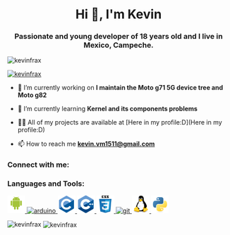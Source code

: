<h1 align="center">Hi 👋, I'm Kevin</h1>
<h3 align="center">Passionate and young developer of 18 years old and I live in Mexico, Campeche.</h3>

<p align="left"> <img src="https://komarev.com/ghpvc/?username=kevinfrax&label=Profile%20views&color=0e75b6&style=flat" alt="kevinfrax" /> </p>

<p align="left"> <a href="https://github.com/ryo-ma/github-profile-trophy"><img src="https://github-profile-trophy.vercel.app/?username=kevinfrax" alt="kevinfrax" /></a> </p>

- 🔭 I’m currently working on **I maintain the Moto g71 5G device tree and Moto g82**

- 🌱 I’m currently learning **Kernel and its components problems**

- 👨‍💻 All of my projects are available at [Here in my profile:D](Here in my profile:D)

- 📫 How to reach me **kevin.vm1511@gmail.com**

<h3 align="left">Connect with me:</h3>
<p align="left">
</p>

<h3 align="left">Languages and Tools:</h3>
<p align="left"> <a href="https://developer.android.com" target="_blank" rel="noreferrer"> <img src="https://raw.githubusercontent.com/devicons/devicon/master/icons/android/android-original-wordmark.svg" alt="android" width="40" height="40"/> </a> <a href="https://www.arduino.cc/" target="_blank" rel="noreferrer"> <img src="https://cdn.worldvectorlogo.com/logos/arduino-1.svg" alt="arduino" width="40" height="40"/> </a> <a href="https://www.cprogramming.com/" target="_blank" rel="noreferrer"> <img src="https://raw.githubusercontent.com/devicons/devicon/master/icons/c/c-original.svg" alt="c" width="40" height="40"/> </a> <a href="https://www.w3schools.com/cpp/" target="_blank" rel="noreferrer"> <img src="https://raw.githubusercontent.com/devicons/devicon/master/icons/cplusplus/cplusplus-original.svg" alt="cplusplus" width="40" height="40"/> </a> <a href="https://www.w3schools.com/css/" target="_blank" rel="noreferrer"> <img src="https://raw.githubusercontent.com/devicons/devicon/master/icons/css3/css3-original-wordmark.svg" alt="css3" width="40" height="40"/> </a> <a href="https://git-scm.com/" target="_blank" rel="noreferrer"> <img src="https://www.vectorlogo.zone/logos/git-scm/git-scm-icon.svg" alt="git" width="40" height="40"/> </a> <a href="https://www.linux.org/" target="_blank" rel="noreferrer"> <img src="https://raw.githubusercontent.com/devicons/devicon/master/icons/linux/linux-original.svg" alt="linux" width="40" height="40"/> </a> <a href="https://www.python.org" target="_blank" rel="noreferrer"> <img src="https://raw.githubusercontent.com/devicons/devicon/master/icons/python/python-original.svg" alt="python" width="40" height="40"/> </a> </p>

<p><img align="left" src="https://github-readme-stats.vercel.app/api/top-langs?username=kevinfrax&show_icons=true&locale=en&layout=compact" alt="kevinfrax" /></p>

<p>&nbsp;<img align="center" src="https://github-readme-stats.vercel.app/api?username=kevinfrax&show_icons=true&locale=en" alt="kevinfrax" /></p>
